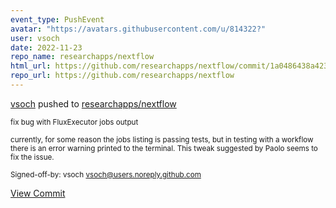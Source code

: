 ```yaml
---
event_type: PushEvent
avatar: "https://avatars.githubusercontent.com/u/814322?"
user: vsoch
date: 2022-11-23
repo_name: researchapps/nextflow
html_url: https://github.com/researchapps/nextflow/commit/1a0486438a42304ce451e65ccf8473e43466db52
repo_url: https://github.com/researchapps/nextflow
---
```


<a href='https://github.com/vsoch' target='_blank'>vsoch</a> pushed to <a href='https://github.com/researchapps/nextflow' target='_blank'>researchapps/nextflow</a>

<small>fix bug with FluxExecutor jobs output

currently, for some reason the jobs listing is
passing tests, but in testing with a workflow there
is an error warning printed to the terminal. This
tweak suggested by Paolo seems to fix the issue.

Signed-off-by: vsoch <vsoch@users.noreply.github.com></small>

<a href='https://github.com/researchapps/nextflow/commit/1a0486438a42304ce451e65ccf8473e43466db52' target='_blank'>View Commit</a>
